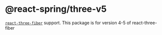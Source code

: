 # @react-spring/three-v5

[`react-three-fiber`](https://github.com/drcmda/react-three-fiber) support. This package is for version 4-5 of react-three-fiber
